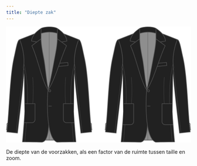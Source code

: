 ```yaml
---
title: "Diepte zak"
---
```


![Diepte zak](frontpocketdepth.svg)

De diepte van de voorzakken, als een factor van de ruimte tussen taille en zoom.




